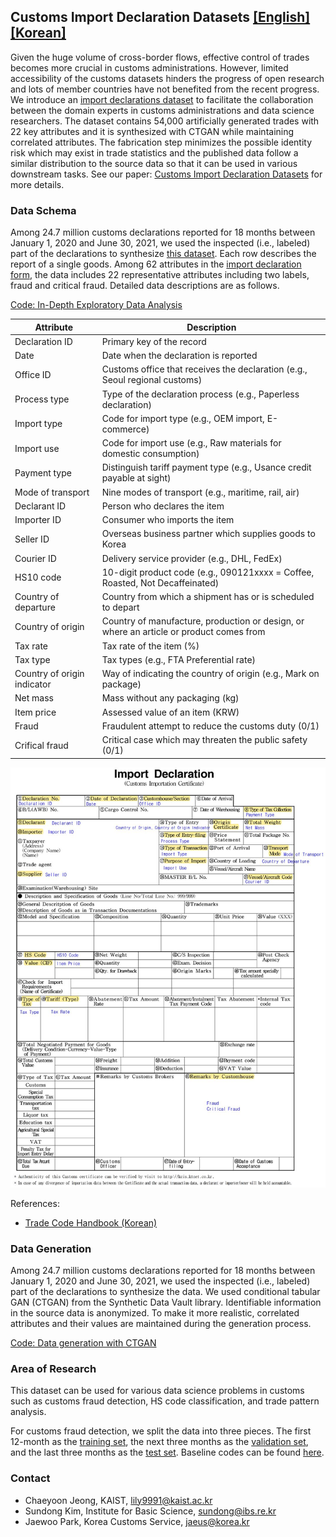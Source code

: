 ﻿## Customs Import Declaration Datasets [[English]](https://github.com/Seondong/Customs-Declaration-Datasets/tree/en) [[Korean]](https://github.com/Seondong/Customs-Declaration-Datasets/tree/main)

Given the huge volume of cross-border flows, effective control of trades becomes more crucial in customs administrations. However, limited accessibility of the customs datasets hinders the progress of open research and lots of member countries have not benefited from the recent progress. We introduce an [import declarations dataset](./data/df_syn_eng.csv) to facilitate the collaboration between the domain experts in customs administrations and data science researchers. The dataset contains 54,000 artificially generated trades with 22 key attributes and it is synthesized with CTGAN while maintaining correlated attributes. The fabrication step minimizes the possible identity risk which may exist in trade statistics and the published data follow a similar distribution to the source data so that it can be used in various downstream tasks. See our paper: [Customs Import Declaration Datasets](./resources/paper.pdf) for more details.

### Data Schema
Among 24.7 million customs declarations reported for 18 months between January 1, 2020 and June 30, 2021, we used the inspected
(i.e., labeled) part of the declarations to synthesize [this dataset](./data/df_syn_eng.csv). Each row describes the report of a single goods. Among 62 attributes in the [import declaration form](./resources/import_declaration_form.pdf), the data includes 22 representative
attributes including two labels, fraud and critical fraud. Detailed data descriptions are as follows.

[Code: In-Depth Exploratory Data Analysis](./codes/EDA.ipynb) 

| Attribute               | Description                                              |
| ------------------ | ------------------------------------------------- |
| Declaration ID           | Primary key of the record                           |
| Date           | Date when the declaration is reported                           |
| Office ID       | Customs office that receives the declaration (e.g., Seoul regional customs)                               |
| Process type | Type of the declaration process (e.g., Paperless declaration) |
| Import type | Code for import type (e.g., OEM import, E-commerce)                         |
| Import use | Code for import use (e.g., Raw materials for domestic consumption)     |
| Payment type | Distinguish tariff payment type (e.g., Usance credit payable at sight)                        |
| Mode of transport | Nine modes of transport (e.g., maritime, rail, air)              |
| Declarant ID | Person who declares the item                  |
| Importer ID | Consumer who imports the item                             |
| Seller ID | Overseas business partner which supplies goods to Korea                           |
| Courier ID | Delivery service provider (e.g., DHL, FedEx)                     |
| HS10 code | 10-digit product code (e.g., 090121xxxx = Coffee, Roasted, Not Decaffeinated)                             |
| Country of departure | Country from which a shipment has or is scheduled to depart             |
| Country of origin | Country of manufacture, production or design, or where an article or product comes from                            |
| Tax rate | Tax rate of the item (%)                              |
| Tax type | Tax types (e.g., FTA Preferential rate)               |
| Country of origin indicator | Way of indicating the country of origin (e.g., Mark on package)      |
| Net mass | Mass without any packaging (kg)                  |
| Item price | Assessed value of an item (KRW)                   |
| Fraud | Fraudulent attempt to reduce the customs duty (0/1)                                    |
| Crifical fraud | Critical case which may threaten the public safety (0/1)             |

![Import Declaration Form](./resources/import_declaration_form.JPG)

References:
* [Trade Code Handbook (Korean)](./resources/trade_code_handbook.pdf) 


### Data Generation

Among 24.7 million customs declarations reported for 18 months between January 1, 2020 and June 30, 2021, we used the inspected
(i.e., labeled) part of the declarations to synthesize the data. We used conditional tabular GAN (CTGAN) from the Synthetic
Data Vault library. Identifiable information in the source data is anonymized. To make it more realistic, correlated attributes and their values are maintained during the generation process. 

[Code: Data generation with CTGAN](./codes/Data_Generation_with_CTGAN.ipynb) 


### Area of Research

This dataset can be used for various data science problems in customs such as customs fraud detection, HS code classification, and trade pattern analysis. 

For customs fraud detection, we split the data into three pieces. The first 12-month as the [training set](./data/df_syn_train_eng.csv), the next three months as the [validation set](./data/df_syn_valid_eng.csv), and the last three months as the [test set](./data/df_syn_test_eng.csv). Baseline codes can be found [here](./codes/fraud_detection/).


### Contact
* Chaeyoon Jeong, KAIST, <lily9991@kaist.ac.kr>
* Sundong Kim, Institute for Basic Science, <sundong@ibs.re.kr> 
* Jaewoo Park, Korea Customs Service, <jaeus@korea.kr>
